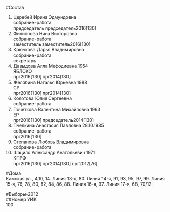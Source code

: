 #Состав  
1. Церебей Ирина Эдмундовна  
    собрание-работа  
    председатель председатель2016[130]  
2. Филиппова Нина Викторовна  
    собрание-работа  
    заместитель заместитель2016[130]  
3. Крючкова Дарья Владимировна  
    собрание-работа  
    секретарь  
4. Давыдова Алла Мефодиевна 1954  
    ЯБЛОКО  
    прг2016[130] прг2014[130]  
5. Желябина Наталья Юрьевна 1988  
    СР  
    прг2016[130] прг2014[130]  
6. Колотова Юлия Сергеевна  
    собрание-работа  
7. Почеткова Валентина Михайловна 1963  
    ЕР  
    прг2016[130] председатель2014[130]  
8. Пчелкина Анастасия Павловна 28.10.1985  
    собрание-работа  
    прг2016[130]  
9. Степанова Любовь Владимировна  
    собрание-работа  
10. Шацило Александр Анатольевич 1971  
    КПРФ  
    прг2016[130] прг2014[130] прг2012[76]  
  
#Дома  
Камская ул.,     4,10, 14. Линия 13-я,   80. Линия 14-я,     91, 93, 95, 97, 99. Линия 15-я,     76, 78, 80, 82, 84, 86, 88. Линия 16-я,   97. Линия 17-я,     68, 70/12.  
  
#Выборы-2012  
##Номер УИК  
100  
